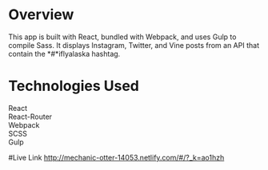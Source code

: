 # Overview

This app is built with React, bundled with Webpack, and uses Gulp to compile Sass. It displays Instagram, Twitter, and Vine posts from an API that contain the *#*iflyalaska hashtag. 

# Technologies Used
React  
React-Router  
Webpack  
SCSS  
Gulp

#Live Link
http://mechanic-otter-14053.netlify.com/#/?_k=ao1hzh




